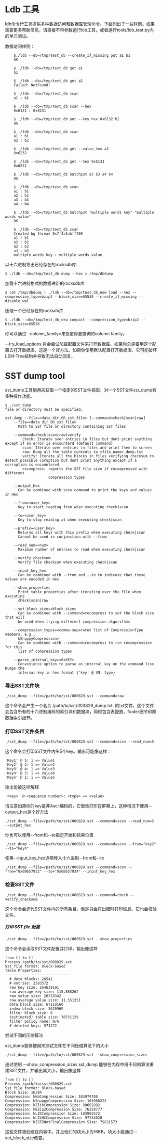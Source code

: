 # Ldb 工具

ldb命令行工具提供多种数据访问和数据库管理命令。下面列出了一些样例。如果需要更多帮助信息，请直接不带参数运行ldb工具，或者运行tools/ldb_test.py内的单元测试。

数据访问样例：

```shell
    $./ldb --db=/tmp/test_db --create_if_missing put a1 b1
    OK 

    $ ./ldb --db=/tmp/test_db get a1
    b1
 
    $ ./ldb --db=/tmp/test_db get a2
    Failed: NotFound:

    $ ./ldb --db=/tmp/test_db scan
    a1 : b1
 
    $ ./ldb --db=/tmp/test_db scan --hex
    0x6131 : 0x6231
 
    $ ./ldb --db=/tmp/test_db put --key_hex 0x6132 b2
    OK
 
    $ ./ldb --db=/tmp/test_db scan
    a1 : b1
    a2 : b2
 
    $ ./ldb --db=/tmp/test_db get --value_hex a2
    0x6232
 
    $ ./ldb --db=/tmp/test_db get --hex 0x6131
    0x6231
 
    $ ./ldb --db=/tmp/test_db batchput a3 b3 a4 b4
    OK
 
    $ ./ldb --db=/tmp/test_db scan
    a1 : b1
    a2 : b2
    a3 : b3
    a4 : b4
 
    $ ./ldb --db=/tmp/test_db batchput "multiple words key" "multiple words value"
    OK
 
    $ ./ldb --db=/tmp/test_db scan
    Created bg thread 0x7f4a1dbff700
    a1 : b1
    a2 : b2
    a3 : b3
    a4 : b4
    multiple words key : multiple words value

```

以十六进制导出已经存在的rocksdb库:

```shell
$ ./ldb --db=/tmp/test_db dump --hex > /tmp/dbdump
```

加载十六进制格式的数据进新的rocksdb库

```shell
$ cat /tmp/dbdump | ./ldb --db=/tmp/test_db_new load --hex --compression_type=bzip2 --block_size=65536 --create_if_missing --disable_wal
```

压缩一个已经存在的rocksdb库

```shell
$ ./ldb --db=/tmp/test_db_new compact --compression_type=bzip2 --block_size=65536
```

你可以通过--column_family=<string>来指定你要查询的column family。

--try_load_options 将会尝试加载配置文件来打开数据库。如果你总是要用这个配置去打开数据库，这是一个好方法。如果你使用默认配置打开数据库，它可能破坏LSM-Tree结构并导致无法自动回复。

# SST dump tool

sst_dump工具能用来获取一个指定的SST文件视图。对一个SST文件sst_dump有多种操作功能。

```shell
$ ./sst_dump
file or directory must be specified.

sst_dump --file=<data_dir_OR_sst_file> [--command=check|scan|raw]
    --file=<data_dir_OR_sst_file>
      Path to SST file or directory containing SST files

    --command=check|scan|raw|verify
        check: Iterate over entries in files but dont print anything except if an error is encounterd (default command)
        scan: Iterate over entries in files and print them to screen
        raw: Dump all the table contents to <file_name>_dump.txt
        verify: Iterate all the blocks in files verifying checksum to detect possible coruption but dont print anything except if a corruption is encountered
        recompress: reports the SST file size if recompressed with different
                    compression types

    --output_hex
      Can be combined with scan command to print the keys and values in Hex

    --from=<user_key>
      Key to start reading from when executing check|scan

    --to=<user_key>
      Key to stop reading at when executing check|scan

    --prefix=<user_key>
      Returns all keys with this prefix when executing check|scan
      Cannot be used in conjunction with --from

    --read_num=<num>
      Maximum number of entries to read when executing check|scan

    --verify_checksum
      Verify file checksum when executing check|scan

    --input_key_hex
      Can be combined with --from and --to to indicate that these values are encoded in Hex

    --show_properties
      Print table properties after iterating over the file when executing
      check|scan|raw

    --set_block_size=<block_size>
      Can be combined with --command=recompress to set the block size that will
      be used when trying different compression algorithms

    --compression_types=<comma-separated list of CompressionType members, e.g.,
      kSnappyCompression>
      Can be combined with --command=recompress to run recompression for this
      list of compression types

    --parse_internal_key=<0xKEY>
      Convenience option to parse an internal key on the command line. Dumps the
      internal key in hex format {'key' @ SN: type}
```

### 导出SST文件块

```shell
./sst_dump --file=/path/to/sst/000829.sst --command=raw
```

这个命令会产生一个名为 /path/to/sst/000829_dump.txt. 的txt文件。这个文件会包含所有的十六进制编码的索引块和数据块，同时包含表配置，footer细节和原数据索引细节。

### 打印SST文件条目

```shell
./sst_dump --file=/path/to/sst/000829.sst --command=scan --read_num=5
```

这个命令会打印SST文件内头5个key。输出可能像这样：

```shell
'Key1' @ 5: 1 => Value1
'Key2' @ 2: 1 => Value2
'Key3' @ 4: 1 => Value3
'Key4' @ 3: 1 => Value4
'Key5' @ 1: 1 => Value5
```

输出能被这样解释

```
'<key>' @ <sequence number>: <type> => <value>
```

请注意如果你的key是非Ascii编码的，它很难打印在屏幕上，这种情况下使用--output_hex是个好方法

```
./sst_dump --file=/path/to/sst/000829.sst --command=scan --read_num=5 --output_hex
```

你也可以使用--from和--to指定开始和结束位置

```shell
./sst_dump --file=/path/to/sst/000829.sst --command=scan --from="key2" --to="key4"
```

使用--input_key_hex选项传入十六进制--from和--to

```shell
./sst_dump --file=/path/to/sst/000829.sst --command=scan --from="0x6B657932" --to="0x6B657934" --input_key_hex
```

### 检查SST文件

```shell
./sst_dump --file=/path/to/sst/000829.sst --command=check --verify_checksum
```

这个命令会迭代SST文件内的所有条目，但是只会在出错时打印信息。它也会校验文件。

##### 打印 SST file 配置

```
./sst_dump --file=/path/to/sst/000829.sst --show_properties
```

这个命令会读取SST文件配置并打印，输出像这样

```
from [] to []
Process /path/to/sst/000829.sst
Sst file format: block-based
Table Properties:
------------------------------
  # data blocks: 26541
  # entries: 2283572
  raw key size: 264639191
  raw average key size: 115.888262
  raw value size: 26378342
  raw average value size: 11.551351
  data block size: 67110160
  index block size: 3620969
  filter block size: 0
  (estimated) table size: 70731129
  filter policy name: N/A
  # deleted keys: 571272
```

尝试不同的压缩算法

sst_dump能够被用来测试文件在不同压缩算法下的大小

```
./sst_dump --file=/path/to/sst/000829.sst --show_compression_sizes
```

通过使用 --show_compression_sizes sst_dump 能够在内存中用不同的算法重建SST文件，并输出其大小，输出像这样

```shell
from [] to []
Process /path/to/sst/000829.sst
Sst file format: block-based
Block Size: 16384
Compression: kNoCompression Size: 103974700
Compression: kSnappyCompression Size: 103906223
Compression: kZlibCompression Size: 80602892
Compression: kBZip2Compression Size: 76250777
Compression: kLZ4Compression Size: 103905572
Compression: kLZ4HCCompression Size: 97234828
Compression: kZSTDNotFinalCompression Size: 79821573
```

这些文件被创建在内容中，并且他们的块大小为16KB，块大小能通过--set_block_size改变。
